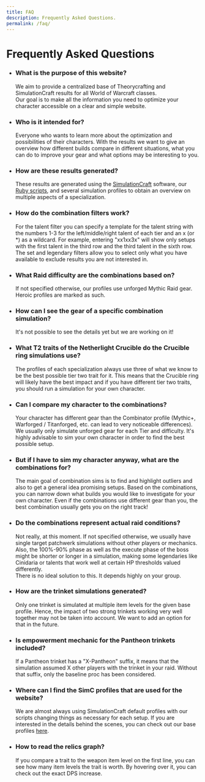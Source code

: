 ```yaml
---
title: FAQ
description: Frequently Asked Questions.
permalink: /faq/
---
```


Frequently Asked Questions
==========================


<ul>
  <li>
    <h3>What is the purpose of this website?</h3>
    <p>
      We aim to provide a centralized base of Theorycrafting and SimulationCraft results for all World of Warcraft classes.<br>
      Our goal is to make all the information you need to optimize your character accessible on a clear and simple website.
    </p>
  </li>
  <li>
    <h3>Who is it intended for?</h3>
    <p>Everyone who wants to learn more about the optimization and possibilities of their characters. With the results we want to give an overview how different
    builds compare in different situations, what you can do to improve your gear and what options may be interesting to you.</p>
  </li>
  <li>
    <h3>How are these results generated?</h3>
    <p>These results are generated using the <a href="http://www.simulationcraft.org/" target="_blank">SimulationCraft</a> software, our <a href="https://github.com/Ravenholdt-TC/SimcScripts" target="_blank">Ruby scripts</a>, and several simulation profiles to obtain an overview on multiple aspects of a specialization.</p>
  </li>
  <li>
    <h3>How do the combination filters work?</h3>
    <p>For the talent filter you can specify a template for the talent string with the numbers 1-3 for the left/middle/right talent of each tier and an x (or *) as a wildcard. For example, entering "xx1xx3x" will show only setups with the first talent in the third row and the third talent in the sixth row.<br>
    The set and legendary filters allow you to select only what you have available to exclude results you are not interested in.</p>
  </li>
  <li>
    <h3>What Raid difficulty are the combinations based on?</h3>
    <p>If not specified otherwise, our profiles use unforged Mythic Raid gear. Heroic profiles are marked as such.</p>
  </li>
  <li>
    <h3>How can I see the gear of a specific combination simulation?</h3>
    <p>It's not possible to see the details yet but we are working on it!</p>
  </li>
  <li>
    <h3>What T2 traits of the Netherlight Crucible do the Crucible ring simulations use?</h3>
    <p>The profiles of each specialization always use three of what we know to be the best possible tier two trait for it. This means that the Crucible ring will likely have the best impact and if you have different tier two traits, you should run a simulation for your own character.</p>
  </li>
  <li>
    <h3>Can I compare my character to the combinations?</h3>
    <p>Your character has different gear than the Combinator profile (Mythic+, Warforged / Titanforged, etc. can lead to very noticeable differences). We usually only simulate unforged gear for each Tier and difficulty. It's highly advisable to sim your own character in order to find the best possible setup.</p>
  </li>
  <li>
    <h3>But if I have to sim my character anyway, what are the combinations for?</h3>
    <p>The main goal of combination sims is to find and highlight outliers and also to get a general idea promising setups. Based on the combinations, you can narrow down what builds you would like to investigate for your own character. Even if the combinations use different gear than you, the best combination usually gets you on the right track!</p>
  </li>
  <li>
    <h3>Do the combinations represent actual raid conditions?</h3>
    <p>
    Not really, at this moment. If not specified otherwise, we usually have single target patchwerk simulations without other players or mechanics.<br>
    Also, the 100%-90% phase as well as the execute phase of the boss might be shorter or longer in a simulation, making some legendaries like Cinidaria or talents that work well at certain HP thresholds valued differently.<br>
    There is no ideal solution to this. It depends highly on your group.</p>
  </li>
  <li>
    <h3>How are the trinket simulations generated?</h3>
    <p>Only one trinket is simulated at multiple item levels for the given base profile. Hence, the impact of two strong trinkets working very well together may not be taken into account. We want to add an option for that in the future.</p>
  </li>
  <li>
    <h3>Is empowerment mechanic for the Pantheon trinkets included?</h3>
    <p>If a Pantheon trinket has a "X-Pantheon" suffix, it means that the simulation assumed X other players with the trinket in your raid. Without that suffix, only the baseline proc has been considered.</p>
  </li>
  <li>
    <h3>Where can I find the SimC profiles that are used for the website?</h3>
    <p>We are almost always using SimulationCraft default profiles with our scripts changing things as necessary for each setup. If you are interested in the details behind the scenes, you can check out our base profiles <a href="https://github.com/Ravenholdt-TC/SimcScripts/tree/master/profiles" target="_blank">here</a>.</p>
  </li>
  <li>
    <h3>How to read the relics graph?</h3>
    <p>If you compare a trait to the weapon item level on the first line, you can see how many item levels the trait is worth. By hovering over it, you can check out the exact DPS increase.</p>
  </li>
</ul>
